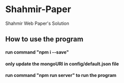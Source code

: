 # Shahmir-Paper
Shahmir Web Paper's Solution

## How to use the program

#### run command "npm i --save"
#### only update the mongoURI in config/default.json file
#### run command "npm run server" to run the program
